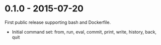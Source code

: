 
# 0.1.0 - 2015-07-20

First public release supporting bash and Dockerfile.
 * Initial command set: from, run, eval, commit, print, write, history, back, quit
